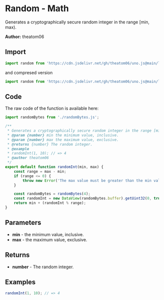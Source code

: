 # Random - Math
Generates a cryptographically secure random integer in the range [min, max).

**Author:** theatom06

## Import 

```js
import random from 'https://cdn.jsdelivr.net/gh/theatom06/uno.js@main/lib/Math/random.js';
```
and compresed version
```js
import random from 'https://cdn.jsdelivr.net/gh/theatom06/uno.js@main/lib/Math/random.min.js';
```

## Code
The raw code of the function is available here:
```js
import randomBytes from './randomBytes.js';

/**
 * Generates a cryptographically secure random integer in the range [min, max).
 * @param {number} min the minimum value, inclusive.
 * @param {number} max the maximum value, exclusive.
 * @returns {number} The random integer.
 * @example
 * randomInt(1, 10); // => 4
 * @author theatom06
 */
export default function randomInt(min, max) {
    const range = max - min;
    if (range <= 0) {
        throw new Error('The max value must be greater than the min value.');
    }

    const randomBytes = randomBytes(4);
    const randomInt = new DataView(randomBytes.buffer).getUint32(0, true);
    return min + (randomInt % range);
}
```

## Parameters
* **min** - the minimum value, inclusive.
* **max** - the maximum value, exclusive.


## Returns
* **number** - The random integer.


## Examples
```js
randomInt(1, 10); // => 4

```